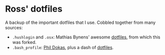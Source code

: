 # Ross' dotfiles

A backup of the important dotfiles that I use. Cobbled together from many sources:

* `.hushlogin` and `.osx`: Mathias Bynens' awesome [dotfiles](https://github.com/mathiasbynens/dotfiles), from which this was forked.
* `.bash_profile`: [Phil Dokas](https://github.com/pdokas), plus a dash of [dotfiles](https://github.com/mathiasbynens/dotfiles).
